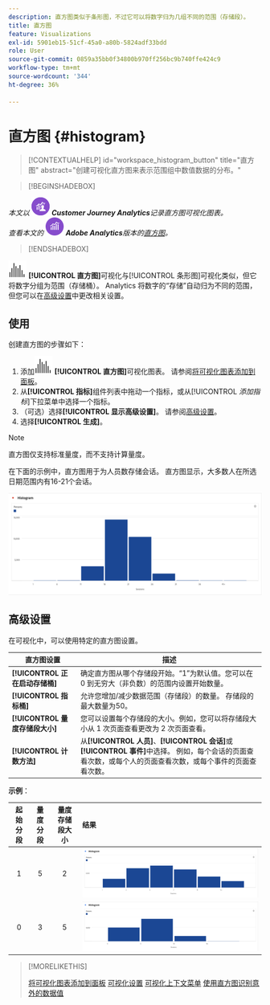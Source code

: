 ```yaml
---
description: 直方图类似于条形图，不过它可以将数字归为几组不同的范围（存储段）。
title: 直方图
feature: Visualizations
exl-id: 5901eb15-51cf-45a0-a80b-5824adf33bdd
role: User
source-git-commit: 0859a35bb0f34800b970ff256bc9b740ffe424c9
workflow-type: tm+mt
source-wordcount: '344'
ht-degree: 36%

---
```


# 直方图 {#histogram}

<!-- markdownlint-disable MD034 -->

>[!CONTEXTUALHELP]
>id="workspace_histogram_button"
>title="直方图"
>abstract="创建可视化直方图来表示范围组中数值数据的分布。"

<!-- markdownlint-enable MD034 -->


>[!BEGINSHADEBOX]

_本文以_ ![CustomerJourneyAnalytics](/help/assets/icons/CustomerJourneyAnalytics.svg) _**Customer Journey Analytics**&#x200B;记录直方图可视化图表。_<br/>_查看本文的_ ![AdobeAnalytics](/help/assets/icons/AdobeAnalytics.svg) _**Adobe Analytics**&#x200B;版本的[直方图](https://experienceleague.adobe.com/en/docs/analytics/analyze/analysis-workspace/visualizations/histogram)。_

>[!ENDSHADEBOX]


![直方图](/help/assets/icons/Histogram.svg) **[!UICONTROL 直方图]**&#x200B;可视化与[!UICONTROL 条形图]可视化类似，但它将数字分组为范围（存储桶）。 Analytics 将数字的“存储”自动归为不同的范围，但您可以在[高级设置](#advanced-settings)中更改相关设置。

## 使用

创建直方图的步骤如下：

1. 添加![直方图](/help/assets/icons/Histogram.svg) **[!UICONTROL 直方图]**&#x200B;可视化图表。 请参阅[将可视化图表添加到面板](freeform-analysis-visualizations.md#add-visualizations-to-a-panel)。
1. 从&#x200B;**[!UICONTROL 指标]**&#x200B;组件列表中拖动一个指标，或从&#x200B;[!UICONTROL *添加指标*]&#x200B;下拉菜单中选择一个指标。
1. （可选）选择&#x200B;**[!UICONTROL 显示高级设置]**。 请参阅[高级设置](#advanced-settings)。
1. 选择&#x200B;**[!UICONTROL 生成]**。

>[!NOTE]
>
>直方图仅支持标准量度，而不支持计算量度。

在下面的示例中，直方图用于为人员数存储会话。 直方图显示，大多数人在所选日期范围内有16-21个会话。

![直方图](assets/histogram.png)

## 高级设置

在可视化中，可以使用特定的直方图设置。

| 直方图设置 | 描述 |
|---|---|
| **[!UICONTROL 正在启动存储桶]** | 确定直方图从哪个存储段开始。“1”为默认值。您可以在 0 到无穷大（非负数）的范围内设置开始数量。 |
| **[!UICONTROL 指标桶]** | 允许您增加/减少数据范围（存储段）的数量。 存储段的最大数量为50。 |
| **[!UICONTROL 量度存储段大小]** | 您可以设置每个存储段的大小。例如，您可以将存储段大小从 1 次页面查看更改为 2 次页面查看。 |
| **[!UICONTROL 计数方法]** | 从&#x200B;**[!UICONTROL 人员]**、**[!UICONTROL 会话]**&#x200B;或&#x200B;**[!UICONTROL 事件]**&#x200B;中选择。 例如，每个会话的页面查看次数，或每个人的页面查看次数，或每个事件的页面查看次数。 |

<!--Russ or Meike - Check Hit Type link above. -->

**示例**：

| 起始分段 | 量度分段 | 量度存储段大小 | 结果 |
|:----:|:--:|:--:|:--|
| 1 | 5 | 2 | ![直方图，起始存储桶1，量度存储桶5，量度存储桶大小2](assets/histogram-1-5-2.png) |
| 0 | 3 | 5 | ![直方图，起始存储桶0，量度存储桶3，量度存储桶大小5](assets/histogram-0-3-5.png) |

>[!MORELIKETHIS]
>
>[将可视化图表添加到面板](/help/analysis-workspace/visualizations/freeform-analysis-visualizations.md#add-visualizations-to-a-panel)
>[可视化设置](/help/analysis-workspace/visualizations/freeform-analysis-visualizations.md#settings)
>[可视化上下文菜单](/help/analysis-workspace/visualizations/freeform-analysis-visualizations.md#context-menu)
>[使用直方图识别意外的数据值](https://experienceleaguecommunities.adobe.com/t5/adobe-analytics-blogs/using-histograms-to-identify-unexpected-data-values/ba-p/596168)


